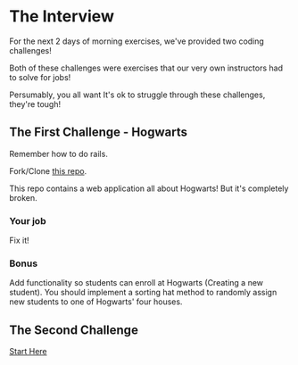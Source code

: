# The Interview

For the next 2 days of morning exercises, we've provided two coding challenges!

Both of these challenges were exercises that our very own instructors had to solve for jobs!

Persumably, you all want It's ok to struggle through these challenges, they're tough!

## The First Challenge - Hogwarts
Remember how to do rails.

Fork/Clone [this repo](https://github.com/ga-dc/hogwarts_rails).

This repo contains a web application all about Hogwarts! But it's completely broken.

### Your job

Fix it!

### Bonus
Add functionality so students can enroll at Hogwarts (Creating a new student). You should implement a sorting hat method to randomly assign new students to one of Hogwarts' four houses.

## The Second Challenge
[Start Here](http://letsrevolutionizetesting.com/challenge)
